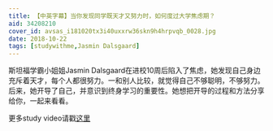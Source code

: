 ```yaml
---
title: 【中英字幕】当你发现同学既天才又努力时，如何度过大学焦虑期？
aid: 34208210
cover_id: avsas_i181020tx3i40uxxrw36skn9h4hrpvqb_0028.jpg
date: 2018-10-22
tags: [studywithme,Jasmin Dalsgaard]
---
```

斯坦福学霸小姐姐Jasmin Dalsgaard在进校10周后陷入了焦虑，她发现自己身边充斥着天才，每个人都很努力。一和别人比较，就觉得自己不够聪明，不够努力。后来，她开导了自己，并意识到终身学习的重要性。她想把开导的过程和方法分享给你，一起来看看。

更多study video请戳[这里](https://wblearn.github.io/study-video/)